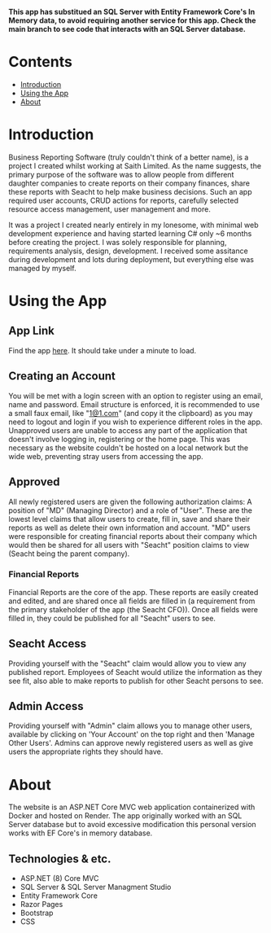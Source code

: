 <strong>This app has substitued an SQL Server with Entity Framework Core's In Memory data, to avoid requiring another service for this app. Check the main branch to see code that interacts with an SQL Server database.</strong>

# Contents
- [Introduction](#Introduction)
- [Using the App](#using-the-app)
- [About](#About)

# Introduction 
Business Reporting Software (truly couldn't think of a better name), is a project I created whilst working at Saith Limited. As the name suggests, the primary purpose of the software was to allow people from different daughter companies to create reports on their company finances, share these reports with Seacht to help make business decisions. Such an app required user accounts, CRUD actions for reports, carefully selected resource access management, user management and more.

It was a project I created nearly entirely in my lonesome, with minimal web development experience and having started learning C# only ~6 months before creating the project. I was solely responsible for planning, requirements analysis, design, development. I received some assitance during development and lots during deployment, but everything else was managed by myself.

# Using the App

## App Link
Find the app <a href="https://business-reporting.onrender.com/" target="_blank">here</a>. It should take under a minute to load.
## Creating an Account
You will be met with a login screen with an option to register using an email, name and password. Email structure is enforced, it is recommended to use a small faux email, like "1@1.com" (and copy it the clipboard) as you may need to logout and login if you wish to experience different roles in the app. Unapproved users are unable to access any part of the application that doesn't involve logging in, registering or the home page. This was necessary as the website couldn't be hosted on a local network but the wide web, preventing stray users from accessing the app.

## Approved
All newly registered users are given the following authorization claims: A position of "MD" (Managing Director) and a role of "User". These are the lowest level claims that allow users to create, fill in, save and share their reports as well as delete their own information and account. "MD" users were responsible for creating financial reports about their company which would then be shared for all users with "Seacht" position claims to view (Seacht being the parent company).

### Financial Reports
Financial Reports are the core of the app. These reports are easily created and edited, and are shared once all fields are filled in (a requirement from the primary stakeholder of the app (the Seacht CFO)). Once all fields were filled in, they could be published for all "Seacht" users to see.

## Seacht Access
Providing yourself with the "Seacht" claim would allow you to view any published report. Employees of Seacht would utilize the information as they see fit, also able to make reports to publish for other Seacht persons to see.

## Admin Access
Providing yourself with "Admin" claim allows you to manage other users, available by clicking on 'Your Account' on the top right and then 'Manage Other Users'. Admins can approve newly registered users as well as give users the appropriate rights they should have.


# About
The website is an ASP.NET Core MVC web application containerized with Docker and hosted on Render. The app originally worked with an SQL Server database but to avoid excessive modification this personal version works with EF Core's in memory database.

## Technologies & etc.
<ul>
  <li>ASP.NET (8) Core MVC</li>
  <li>SQL Server & SQL Server Managment Studio</li>
  <li>Entity Framework Core</li>
  <li>Razor Pages</li>
  <li>Bootstrap</li>
  <li>CSS</li>
</ul>

